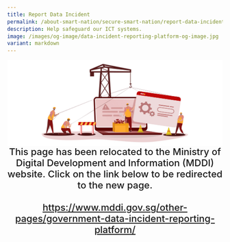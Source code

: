 ```yaml
---
title: Report Data Incident
permalink: /about-smart-nation/secure-smart-nation/report-data-incident/
description: Help safeguard our ICT systems.
image: /images/og-image/data-incident-reporting-platform-og-image.jpg
variant: markdown
---
```

<div style="width:100%;display:flex;justify-content:center;"><img src="/images/page-redirect.jpg"></div>
	
<div style="width:100%;text-align:center; font-size:22px; font-weight: 500;">This page has been relocated to the Ministry of Digital Development and Information (MDDI) website. Click on the link below to be redirected to the new page.<br><br><a href="https://www.mddi.gov.sg/other-pages/government-data-incident-reporting-platform/">https://www.mddi.gov.sg/other-pages/government-data-incident-reporting-platform/</a></div>